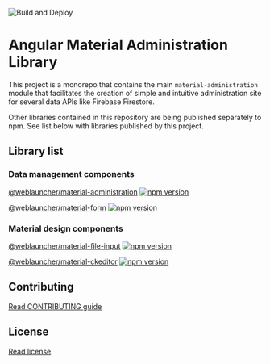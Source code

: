 ![Build and Deploy](https://github.com/WebLauncher/angular-material-administration/workflows/Build%20and%20Deploy/badge.svg?branch=master)

# Angular Material Administration Library

This project is a monorepo that contains the main `material-administration` module that facilitates the creation of simple and intuitive administration site for several data APIs like Firebase Firestore.

Other libraries contained in this repository are being published separately to npm. See list below with libraries published by this project.

## Library list

### Data management components

[@weblauncher/material-administration](projects/administration/README.md) [![npm version](https://badge.fury.io/js/%40weblauncher%2Fmaterial-administration.svg)](https://badge.fury.io/js/%40weblauncher%2Fmaterial-administration)

[@weblauncher/material-form](projects/form/README.md) [![npm version](https://badge.fury.io/js/%40weblauncher%2Fmaterial-form.svg)](https://badge.fury.io/js/%40weblauncher%2Fmaterial-form)

### Material design components

[@weblauncher/material-file-input](projects/file-input/README.md) [![npm version](https://badge.fury.io/js/%40weblauncher%2Fmaterial-file-input.svg)](https://badge.fury.io/js/%40weblauncher%2Fmaterial-file-input)

[@weblauncher/material-ckeditor](projects/ckeditor/README.md) [![npm version](https://badge.fury.io/js/%40weblauncher%2Fmaterial-ckeditor.svg)](https://badge.fury.io/js/%40weblauncher%2Fmaterial-ckeditor)

## Contributing

[Read CONTRIBUTING guide](./CONTRIBUTING.md)

## License

[Read license](LICENSE)
